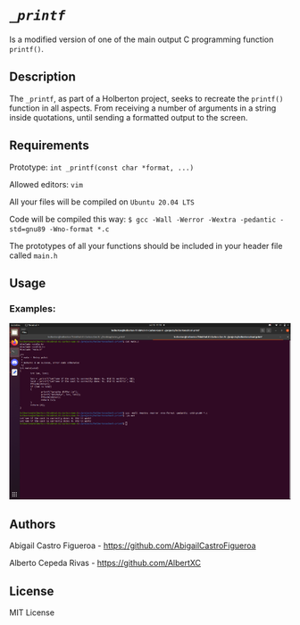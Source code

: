 # *`_printf`*

Is a modified version of one of the main output C programming function `printf()`.

## Description

The `_printf`, as part of a Holberton project, seeks to recreate the `printf()` function
in all aspects. From receiving a number of arguments in a string inside quotations, until
sending a formatted output to the screen.

## Requirements

Prototype: `int _printf(const char *format, ...)`

Allowed editors: `vim`

All your files will be compiled on `Ubuntu 20.04 LTS`

Code will be compiled this way: `$ gcc -Wall -Werror -Wextra -pedantic -std=gnu89 -Wno-format *.c`

The prototypes of all your functions should be included in your header file called `main.h`
## Usage




### Examples:

![Example](https://github.com/AlbertXC/holbertonschool-printf/blob/main/img/Screenshot_from_2022-10-15_11-18-44.png)


## Authors

Abigail Castro Figueroa - https://github.com/AbigailCastroFigueroa

Alberto Cepeda Rivas - https://github.com/AlbertXC

## License

MIT License
